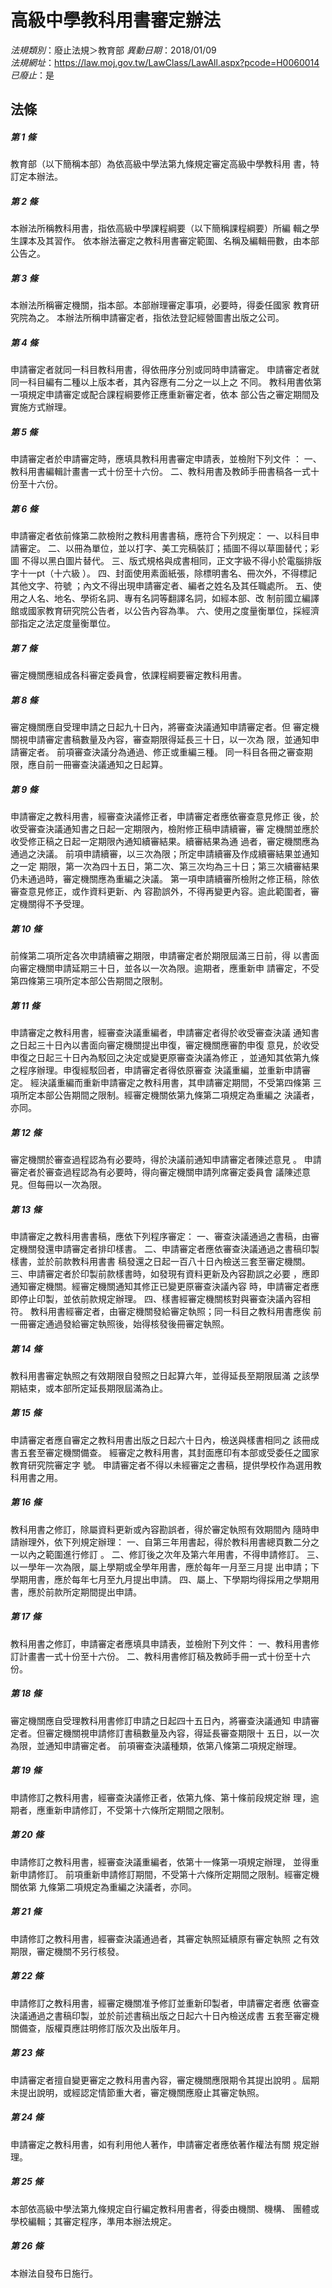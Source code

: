 # 高級中學教科用書審定辦法

*法規類別*：廢止法規＞教育部
*異動日期*：2018/01/09  
*法規網址*：https://law.moj.gov.tw/LawClass/LawAll.aspx?pcode=H0060014
*已廢止*：是


## 法條
##### 第 1 條
教育部（以下簡稱本部）為依高級中學法第九條規定審定高級中學教科用
書，特訂定本辦法。

##### 第 2 條
本辦法所稱教科用書，指依高級中學課程綱要（以下簡稱課程綱要）所編
輯之學生課本及其習作。
依本辦法審定之教科用書審定範圍、名稱及編輯冊數，由本部公告之。

##### 第 3 條
本辦法所稱審定機關，指本部。本部辦理審定事項，必要時，得委任國家
教育研究院為之。
本辦法所稱申請審定者，指依法登記經營圖書出版之公司。

##### 第 4 條
申請審定者就同一科目教科用書，得依冊序分別或同時申請審定。
申請審定者就同一科目編有二種以上版本者，其內容應有二分之一以上之
不同。
教科用書依第一項規定申請審定或配合課程綱要修正應重新審定者，依本
部公告之審定期間及實施方式辦理。

##### 第 5 條
申請審定者於申請審定時，應填具教科用書審定申請表，並檢附下列文件
：
一、教科用書編輯計畫書一式十份至十六份。
二、教科用書及教師手冊書稿各一式十份至十六份。

##### 第 6 條
申請審定者依前條第二款檢附之教科用書書稿，應符合下列規定：
一、以科目申請審定。
二、以冊為單位，並以打字、美工完稿裝訂；插圖不得以草圖替代；彩圖
    不得以黑白圖片替代。
三、版式規格與成書相同，正文字級不得小於電腦排版字十一pt（十六級
    ）。
四、封面使用素面紙張，除標明書名、冊次外，不得標記其他文字、符號
    ；內文不得出現申請審定者、編者之姓名及其任職處所。
五、使用之人名、地名、學術名詞、專有名詞等翻譯名詞，如經本部、改
    制前國立編譯館或國家教育研究院公告者，以公告內容為準。
六、使用之度量衡單位，採經濟部指定之法定度量衡單位。

##### 第 7 條
審定機關應組成各科審定委員會，依課程綱要審定教科用書。

##### 第 8 條
審定機關應自受理申請之日起九十日內，將審查決議通知申請審定者。但
審定機關視申請審定書稿數量及內容，審查期限得延長三十日，以一次為
限，並通知申請審定者。
前項審查決議分為通過、修正或重編三種。
同一科目各冊之審查期限，應自前一冊審查決議通知之日起算。

##### 第 9 條
申請審定之教科用書，經審查決議修正者，申請審定者應依審查意見修正
後，於收受審查決議通知書之日起一定期限內，檢附修正稿申請續審，審
定機關並應於收受修正稿之日起一定期限內通知續審結果。續審結果為通
過者，審定機關應為通過之決議。
前項申請續審，以三次為限；所定申請續審及作成續審結果並通知之一定
期限，第一次為四十五日，第二次、第三次均為三十日；第三次續審結果
仍未通過時，審定機關應為重編之決議。
第一項申請續審所檢附之修正稿，除依審查意見修正，或作資料更新、內
容勘誤外，不得再變更內容。逾此範圍者，審定機關得不予受理。

##### 第 10 條
前條第二項所定各次申請續審之期限，申請審定者於期限屆滿三日前，得
以書面向審定機關申請延期三十日，並各以一次為限。逾期者，應重新申
請審定，不受第四條第三項所定本部公告期間之限制。

##### 第 11 條
申請審定之教科用書，經審查決議重編者，申請審定者得於收受審查決議
通知書之日起三十日內以書面向審定機關提出申復，審定機關應審酌申復
意見，於收受申復之日起三十日內為駁回之決定或變更原審查決議為修正
，並通知其依第九條之程序辦理。申復經駁回者，申請審定者得依原審查
決議重編，並重新申請審定。
經決議重編而重新申請審定之教科用書，其申請審定期間，不受第四條第
三項所定本部公告期間之限制。經審定機關依第九條第二項規定為重編之
決議者，亦同。

##### 第 12 條
審定機關於審查過程認為有必要時，得於決議前通知申請審定者陳述意見
。
申請審定者於審查過程認為有必要時，得向審定機關申請列席審定委員會
議陳述意見。但每冊以一次為限。

##### 第 13 條
申請審定之教科用書書稿，應依下列程序審定：
一、審查決議通過之書稿，由審定機關發還申請審定者排印樣書。
二、申請審定者應依審查決議通過之書稿印製樣書，並於前款教科用書書
    稿發還之日起一百八十日內檢送三套至審定機關。
三、申請審定者於印製前款樣書時，如發現有資料更新及內容勘誤之必要
    ，應即通知審定機關。經審定機關通知其修正已變更原審查決議內容
    時，申請審定者應即停止印製，並依前款規定辦理。
四、樣書經審定機關核對與審查決議內容相符。
教科用書經審定者，由審定機關發給審定執照；同一科目之教科用書應俟
前一冊審定通過發給審定執照後，始得核發後冊審定執照。

##### 第 14 條
教科用書審定執照之有效期限自發照之日起算六年，並得延長至期限屆滿
之該學期結束，或本部所定延長期限屆滿為止。

##### 第 15 條
申請審定者應自審定之教科用書出版之日起六十日內，檢送與樣書相同之
該冊成書五套至審定機關備查。
經審定之教科用書，其封面應印有本部或受委任之國家教育研究院審定字
號。
申請審定者不得以未經審定之書稿，提供學校作為選用教科用書之用。

##### 第 16 條
教科用書之修訂，除屬資料更新或內容勘誤者，得於審定執照有效期間內
隨時申請辦理外，依下列規定辦理：
一、自第三年用書起，得於教科用書總頁數二分之一以內之範圍進行修訂
    。
二、修訂後之次年及第六年用書，不得申請修訂。
三、以一學年一次為限，屬上學期或全學年用書，應於每年一月至三月提
    出申請；下學期用書，應於每年七月至九月提出申請。
四、屬上、下學期均得採用之學期用書，應於前款所定期間提出申請。

##### 第 17 條
教科用書之修訂，申請審定者應填具申請表，並檢附下列文件：
一、教科用書修訂計畫書一式十份至十六份。
二、教科用書修訂稿及教師手冊一式十份至十六份。

##### 第 18 條
審定機關應自受理教科用書修訂申請之日起四十五日內，將審查決議通知
申請審定者。但審定機關視申請修訂書稿數量及內容，得延長審查期限十
五日，以一次為限，並通知申請審定者。
前項審查決議種類，依第八條第二項規定辦理。

##### 第 19 條
申請修訂之教科用書，經審查決議修正者，依第九條、第十條前段規定辦
理，逾期者，應重新申請修訂，不受第十六條所定期間之限制。

##### 第 20 條
申請修訂之教科用書，經審查決議重編者，依第十一條第一項規定辦理，
並得重新申請修訂。
前項重新申請修訂期間，不受第十六條所定期間之限制。經審定機關依第
九條第二項規定為重編之決議者，亦同。

##### 第 21 條
申請修訂之教科用書，經審查決議通過者，其審定執照延續原有審定執照
之有效期限，審定機關不另行核發。

##### 第 22 條
申請修訂之教科用書，經審定機關准予修訂並重新印製者，申請審定者應
依審查決議通過之書稿印製，並於前述書稿出版之日起六十日內檢送成書
五套至審定機關備查，版權頁應註明修訂版次及出版年月。

##### 第 23 條
申請審定者擅自變更審定之教科用書內容，審定機關應限期令其提出說明
。屆期未提出說明，或經認定情節重大者，審定機關應廢止其審定執照。

##### 第 24 條
申請審定之教科用書，如有利用他人著作，申請審定者應依著作權法有關
規定辦理。

##### 第 25 條
本部依高級中學法第九條規定自行編定教科用書者，得委由機關、機構、
團體或學校編輯；其審定程序，準用本辦法規定。

##### 第 26 條
本辦法自發布日施行。


